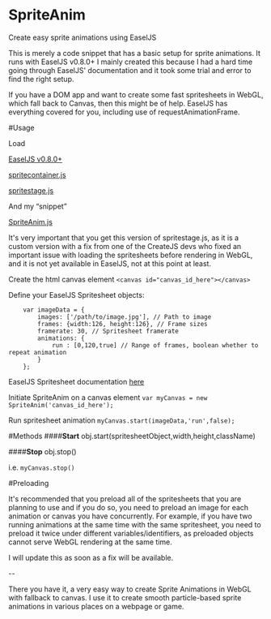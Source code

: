 # SpriteAnim
Create easy sprite animations using EaselJS

This is merely a code snippet that has a basic setup for sprite
animations. It runs with EaselJS v0.8.0+
I mainly created this because I had a hard time going through
EaselJS' documentation and it took some trial and error to find
the right setup.

If you have a DOM app and want to create some fast spritesheets
in WebGL, which fall back to Canvas, then this might be of help.
EaselJS has everything covered for you, including use of
requestAnimationFrame.

#Usage

Load

[EaselJS v0.8.0+](https://code.createjs.com/easeljs-0.8.0.min.js)


[spritecontainer.js](https://github.com/catalinberta/SpriteAnim/blob/9edf4ae27f8997c1f214424b7d3f516db4803d47/js/spritecontainer.js)


[spritestage.js](https://github.com/catalinberta/SpriteAnim/blob/79737c90a9d8e3df0c122454d7b855b485ef46f3/js/spritestage.js)



And my “snippet”

[SpriteAnim.js](https://github.com/catalinberta/SpriteAnim/blob/master/js/SpriteAnim.js)

It's very important that you get this version of spritestage.js, as it is a custom version with a fix from one of the CreateJS devs who fixed an important issue with loading the spritesheets before rendering in WebGL, and it is not yet available in EaselJS, not at this point at least.

Create the html canvas element
`<canvas id="canvas_id_here"></canvas>`

Define your EaselJS Spritesheet objects:
```
    var imageData = {
        images: ['/path/to/image.jpg'], // Path to image
        frames: {width:126, height:126}, // Frame sizes
        framerate: 30, // Spritesheet framerate
        animations: {
            run : [0,120,true] // Range of frames, boolean whether to repeat animation
        }
    };
```
EaselJS Spritesheet documentation [here](http://createjs.com/Docs/EaselJS/classes/SpriteSheet.html)

Initiate SpriteAnim on a canvas element
`var myCanvas = new SpriteAnim('canvas_id_here');`

Run spritesheet animation
`myCanvas.start(imageData,'run',false);`

#Methods
####**Start**
obj.start(spritesheetObject,width,height,className)

####**Stop**
obj.stop()

i.e. `myCanvas.stop()`

#Preloading

It's recommended that you preload all of the spritesheets that you are planning to use and if you do so, you need to preload an image for each animation or canvas you have concurrently. For example, if you have two running animations at the same time with the same spritesheet, you need to preload it twice under different variables/identifiers, as preloaded objects cannot serve WebGL rendering at the same time. 

I will update this as soon as a fix will be available.

--

There you have it, a very easy way to create Sprite Animations in WebGL with fallback to canvas.
I use it to create smooth particle-based sprite animations in various places on a webpage or game.

